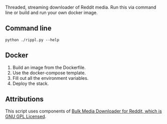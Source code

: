 Threaded, streaming downloader of Reddit media. Run this via command line or build and run your own docker image.

## Command line
`python ./rippl.py --help`

## Docker
1. Build an image from the Dockerfile.
2. Use the docker-compose template.
3. Fill out all the environment variables.
4. Deploy the stack.

## Attributions
This script uses components of [Bulk Media Downloader for Reddit, which is GNU GPL Licensed](https://github.com/aliparlakci/bulk-downloader-for-reddit/blob/master/LICENSE).